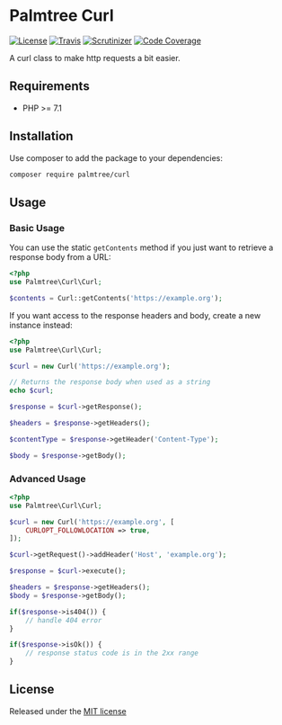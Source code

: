 # Palmtree Curl

[![License](http://img.shields.io/packagist/l/palmtree/curl.svg)](LICENSE)
[![Travis](https://img.shields.io/travis/palmtreephp/curl.svg)](https://travis-ci.org/palmtreephp/csv)
[![Scrutinizer](https://img.shields.io/scrutinizer/g/palmtreephp/curl.svg)](https://scrutinizer-ci.com/g/palmtreephp/container/)
[![Code Coverage](https://scrutinizer-ci.com/g/palmtreephp/curl/badges/coverage.png)](https://scrutinizer-ci.com/g/palmtreephp/container/)

A curl class to make http requests a bit easier.

## Requirements
* PHP >= 7.1

## Installation

Use composer to add the package to your dependencies:
```bash
composer require palmtree/curl
```

## Usage

### Basic Usage
You can use the static `getContents` method if you just want to retrieve a response body from a URL:

```php
<?php
use Palmtree\Curl\Curl;

$contents = Curl::getContents('https://example.org'); 
```

If you want access to the response headers and body, create a new instance instead:

```php
<?php
use Palmtree\Curl\Curl;

$curl = new Curl('https://example.org');

// Returns the response body when used as a string
echo $curl;

$response = $curl->getResponse();

$headers = $response->getHeaders();

$contentType = $response->getHeader('Content-Type');

$body = $response->getBody();
```

### Advanced Usage

```php
<?php
use Palmtree\Curl\Curl;

$curl = new Curl('https://example.org', [
    CURLOPT_FOLLOWLOCATION => true,
]);

$curl->getRequest()->addHeader('Host', 'example.org');

$response = $curl->execute();

$headers = $response->getHeaders();
$body = $response->getBody();

if($response->is404()) {
    // handle 404 error
}

if($response->isOk()) {
    // response status code is in the 2xx range
}

```

## License

Released under the [MIT license](LICENSE)
